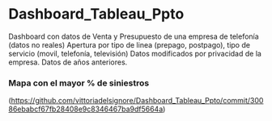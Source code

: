 # Dashboard_Tableau_Ppto

Dashboard con datos de Venta y Presupuesto de una empresa de telefonía (datos no reales)
Apertura por tipo de linea (prepago, postpago), tipo de servicio (movil, telefonía, televisión)
Datos modificados por privacidad de la empresa.
Datos de años anteriores.


### Mapa con el mayor % de siniestros

(https://github.com/vittoriadelsignore/Dashboard_Tableau_Ppto/commit/30086ebabcf67fb28408e9c8346467ba9df5664a)
